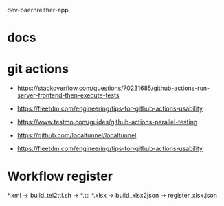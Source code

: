 dev-baernreither-app

# docs

# git actions
- https://stackoverflow.com/questions/70231685/github-actions-run-server-frontend-then-execute-tests

- https://fleetdm.com/engineering/tips-for-github-actions-usability

- https://www.testmo.com/guides/github-actions-parallel-testing

- https://github.com/localtunnel/localtunnel

- https://fleetdm.com/engineering/tips-for-github-actions-usability

# Workflow register
*.xml -> build_tei2ttl.sh -> *.ttl
*.xlsx -> build_xlsx2json -> register_xlsx.json
